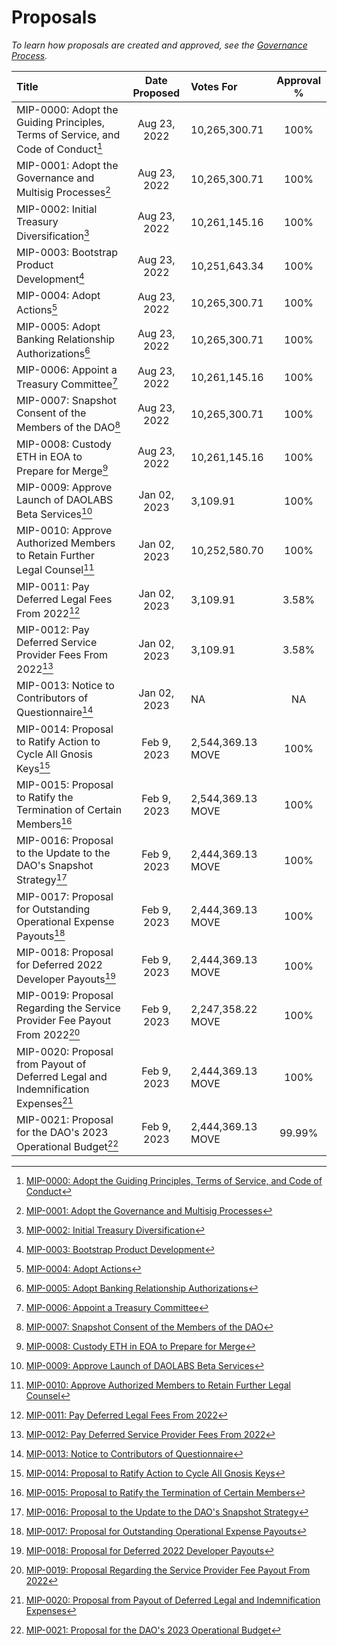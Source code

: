 # Proposals

*To learn how proposals are created and approved, see the [Governance Process](/dao/governance/process).*

| Title                                                                                                                                                                             | Date Proposed | Votes For     | Approval % |
| :-------------------------------------------------------------------------------------------------------------------------------------------------------------------------------- | :-----------: | :------------ | :--------: |
| MIP-0000: Adopt the Guiding Principles, Terms of Service, and Code of Conduct[^1]                                                                                                 | Aug 23, 2022  | 10,265,300.71 |    100%    |
| MIP-0001: Adopt the Governance and Multisig Processes[^2]                                                                                                                         | Aug 23, 2022  | 10,265,300.71 |    100%    |
| MIP-0002: Initial Treasury Diversification[^3]                                                                                                                                    | Aug 23, 2022  | 10,261,145.16 |    100%    |
| MIP-0003: Bootstrap Product Development[^4]                                                                                                                                       | Aug 23, 2022  | 10,251,643.34 |    100%    |
| MIP-0004: Adopt Actions[^5]                                                                                                                                                       | Aug 23, 2022  | 10,265,300.71 |    100%    |
| MIP-0005: Adopt Banking Relationship Authorizations[^6]                                                                                                                           | Aug 23, 2022  | 10,265,300.71 |    100%    |
| MIP-0006: Appoint a Treasury Committee[^7]                                                                                                                                        | Aug 23, 2022  | 10,261,145.16 |    100%    |
| MIP-0007: Snapshot Consent of the Members of the DAO[^8]                                                                                                                          | Aug 23, 2022  | 10,265,300.71 |    100%    |
| MIP-0008: Custody ETH in EOA to Prepare for Merge[^9]                                                                                                                             | Aug 23, 2022  | 10,261,145.16 |    100%    |
| MIP-0009: Approve Launch of DAOLABS Beta Services[^10]                                                                                                                            | Jan 02, 2023  | 3,109.91      |    100%    |
| MIP-0010: Approve Authorized Members to Retain Further Legal Counsel[^11]                                                                                                         | Jan 02, 2023  | 10,252,580.70 |    100%    |
| MIP-0011: Pay Deferred Legal Fees From 2022[^12]                                                                                                                                  | Jan 02, 2023  | 3,109.91      |   3.58%    |
| MIP-0012: Pay Deferred Service Provider Fees From 2022[^13]                                                                                                                       | Jan 02, 2023  | 3,109.91      |   3.58%    |
| MIP-0013: Notice to Contributors of Questionnaire[^14]                                                                                                                            | Jan 02, 2023  | NA            |     NA     |
| MIP-0014: Proposal to Ratify Action to Cycle All Gnosis Keys[^15]                                                                                                                 | Feb 9, 2023  | 2,544,369.13 MOVE          |    100%        |
| MIP-0015: Proposal to Ratify the Termination of Certain Members[^16]                                                                                                              | Feb 9, 2023  | 2,544,369.13 MOVE          |    100%        |
| MIP-0016: Proposal to the Update to the DAO's Snapshot Strategy[^17]                                                                                                              | Feb 9, 2023  | 2,444,369.13 MOVE           |    100%        |
| MIP-0017: Proposal for Outstanding Operational Expense Payouts[^18]                                                                                                               | Feb 9, 2023  | 2,444,369.13 MOVE           |    100%        |
| MIP-0018: Proposal for Deferred 2022 Developer Payouts[^19]                                                                                                                       | Feb 9, 2023  | 2,444,369.13 MOVE           |    100%        |
| MIP-0019: Proposal Regarding the Service Provider Fee Payout From 2022[^20]                                                                                                       | Feb 9, 2023  | 2,247,358.22 MOVE          |    100%        |
| MIP-0020: Proposal from Payout of Deferred Legal and Indemnification Expenses[^21]                                                                                                | Feb 9, 2023  | 2,444,369.13 MOVE           |    100%        |
| MIP-0021: Proposal for the DAO's 2023 Operational Budget[^22]     | Feb 9, 2023  | 2,444,369.13 MOVE         |        99.99%    |

[^1]: [MIP-0000: Adopt the Guiding Principles, Terms of Service, and Code of Conduct](https://snapshot.org/#/snapshot.movedao.eth/proposal/0xf8c8fb501e4076f07c75ef428ac97d851cc4cbad23bc62a873d1d5e2eb014ae5)
[^2]: [MIP-0001: Adopt the Governance and Multisig Processes](https://snapshot.org/#/snapshot.movedao.eth/proposal/0xd7cf171e69403a707c0e7ff52a5aa43eac75a6ce19b2934585a45f45959dc96d)
[^3]: [MIP-0002: Initial Treasury Diversification](https://snapshot.org/#/snapshot.movedao.eth/proposal/0x61a1737545abf75496cd0f558ff5d8bfa4e87d143e0e9c8cc12f60605029e2dd)
[^4]: [MIP-0003: Bootstrap Product Development](https://snapshot.org/#/snapshot.movedao.eth/proposal/0x72417d8bc44d911f5f399fe4f69016f58a02eb15c85141d5c40068fd5808761d)
[^5]: [MIP-0004: Adopt Actions](https://snapshot.org/#/snapshot.movedao.eth/proposal/0x2ac479f9a5664f296f818d7b01ca949f84d9bda9209d11e70429d4bef02e925b)
[^6]: [MIP-0005: Adopt Banking Relationship Authorizations](https://snapshot.org/#/snapshot.movedao.eth/proposal/0x7ff96a956f95057cfd786255a8a2df68ae8c9490196da406c745dfa747efa2a9)
[^7]: [MIP-0006: Appoint a Treasury Committee](https://snapshot.org/#/snapshot.movedao.eth/proposal/0x04345bbf8154499df0d94c46e198121b92009767deea06e4ab0824cfe3151e5a)
[^8]: [MIP-0007: Snapshot Consent of the Members of the DAO](https://snapshot.org/#/snapshot.movedao.eth/proposal/0xfee79071331b8e42820de1533b929938edc81ec8e8a0c04cd8cd5a9484a876e9)
[^9]: [MIP-0008: Custody ETH in EOA to Prepare for Merge](https://snapshot.org/#/snapshot.movedao.eth/proposal/0xcd3805a4088270f8a1cd84685d779e0d04be86c892091cefa5a799a96d79e300)   
[^10]: [MIP-0009: Approve Launch of DAOLABS Beta Services](https://snapshot.org/#/snapshot.movedao.eth/proposal/0x1cc6648b9cc779d6ffb80ef8a5c628e4316e05447949bbb7888c17dec31bf4e2)
[^11]: [MIP-0010: Approve Authorized Members to Retain Further Legal Counsel](https://snapshot.org/#/snapshot.movedao.eth/proposal/0xb0315fca845b30bdad597edcfa3e04488ca7bad2957c23179e4b203739610a42)
[^12]: [MIP-0011: Pay Deferred Legal Fees From 2022](https://snapshot.org/#/snapshot.movedao.eth/proposal/0xfdfb291b769de926dce8f8e3cd54119e5d72dda586560da75580b85d820f1357) 
[^13]: [MIP-0012: Pay Deferred Service Provider Fees From 2022](https://snapshot.org/#/snapshot.movedao.eth/proposal/0x185ced639f4b1ecad4cec4c467c6b053ddfe2d672f29564bc5efa480d2572393)
[^14]: [MIP-0013: Notice to Contributors of Questionnaire](https://snapshot.org/#/snapshot.movedao.eth/proposal/0x93f134b38b51462e7ca21f990ebb8bb605c51e7b23643ba31ce167b8c7502a95) 
[^15]: [MIP-0014: Proposal to Ratify Action to Cycle All Gnosis Keys](https://snapshot.org/#/snapshot.movedao.eth/proposal/0x3b9786ef326b3df1e943c0ad02731f983bd11b5c931e42bf3a3ada35aebe7839)
[^16]: [MIP-0015: Proposal to Ratify the Termination of Certain Members](https://snapshot.org/#/snapshot.movedao.eth/proposal/0x823776a6e1198dfb1322ada8d4b4c23cd8bbfd02ec4581a44efa777cea2b2b2d)
[^17]: [MIP-0016: Proposal to the Update to the DAO's Snapshot Strategy](https://snapshot.org/#/snapshot.movedao.eth/proposal/0x9befb3fcad5533842cf34af2d744f0be8851c3864aed87dd522fa618ad613a09)
[^18]: [MIP-0017: Proposal for Outstanding Operational Expense Payouts](https://snapshot.org/#/snapshot.movedao.eth/proposal/0x608c9ecaa22f7faed24d22ebba1052d3b04124489da936587d0ce561b8da579c)
[^19]: [MIP-0018: Proposal for Deferred 2022 Developer Payouts](https://snapshot.org/#/snapshot.movedao.eth/proposal/0x77d44fc4cb180794e724cbe06276f39ad6b8f3d0a63f4ed0c889a4c11ac47777)
[^20]: [MIP-0019: Proposal Regarding the Service Provider Fee Payout From 2022](https://snapshot.org/#/snapshot.movedao.eth/proposal/0xb89034d6de8d24fd3bba1478594bb8aaec597d2bea90600896eb2db392dc0898)
[^21]: [MIP-0020: Proposal from Payout of Deferred Legal and Indemnification Expenses](https://snapshot.org/#/snapshot.movedao.eth/proposal/0xeccd5d5bce65d0d25fbe3bd5fb384648abf95b40f96028829372dde84ce03420)
[^22]: [MIP-0021: Proposal for the DAO's 2023 Operational Budget](https://snapshot.org/#/snapshot.movedao.eth/proposal/0x6bf761a3315d6dc84670549326ba36d62492153ee3557818a11d1890e13dfe22)